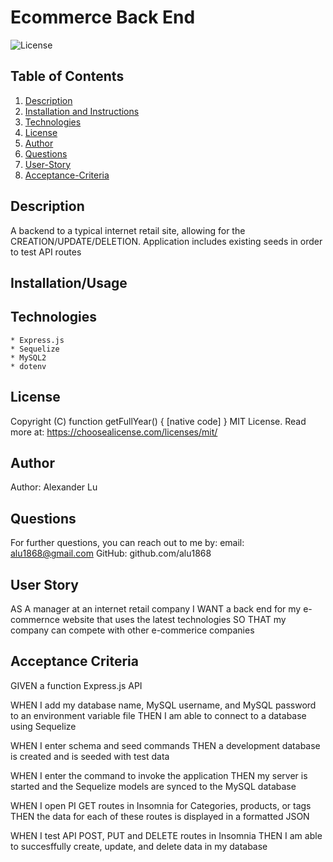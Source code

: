 # Ecommerce Back End
  ![License](https://img.shields.io/badge/License-Apache_2.0-blue.svg)

  ## Table of Contents
  1. [Description](#Description)
  2. [Installation and Instructions](#Installation/Usage)
  3. [Technologies](#Technologies)
  4. [License](#License)
  5. [Author](#Author)
  6. [Questions](#Questions)
  7. [User-Story](#User-Story)
  8. [Acceptance-Criteria](#Acceptance-Criteria)


  ## Description
  A backend to a typical internet retail site, allowing for the CREATION/UPDATE/DELETION. Application includes existing seeds in order to test API routes

  ## Installation/Usage
  

  ## Technologies
    * Express.js
    * Sequelize
    * MySQL2
    * dotenv

  ## License
  Copyright (C) function getFullYear() { [native code] }
    MIT License.
    Read more at: https://choosealicense.com/licenses/mit/

  ## Author
  Author: Alexander Lu  

  ## Questions
  For further questions, you can reach out to me by:
  email: alu1868@gmail.com
  GitHub: github.com/alu1868

  ## User Story
  AS A manager at an internet retail company
  I WANT a back end for my e-commernce website that uses the latest technologies
  SO THAT my company can compete with other e-commerice companies

  ## Acceptance Criteria
  GIVEN a function Express.js API

  WHEN I add my database name, MySQL username, and MySQL password to an environment variable file
  THEN I am able to connect to a database using Sequelize

  WHEN I enter schema and seed commands
  THEN a development database is created and is seeded with test data

  WHEN I enter the command to invoke the application
  THEN my server is started and the Sequelize models are synced to the MySQL database

  WHEN I open PI GET routes in Insomnia for Categories, products, or tags
  THEN the data for each of these routes is displayed in a formatted JSON

  WHEN I test API POST, PUT and DELETE routes in Insomnia
  THEN I am able to succesffully create, update, and delete data in my database